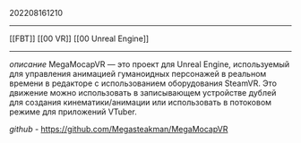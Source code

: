202208161210
***
[[FBT]] [[00 VR]] [[00 Unreal Engine]]
***
*описание*
MegaMocapVR — это проект для Unreal Engine, используемый для управления анимацией гуманоидных персонажей в реальном времени в редакторе с использованием оборудования SteamVR. Это движение можно использовать в записывающем устройстве дублей для создания кинематики/анимации или использовать в потоковом режиме для приложений VTuber.

*github* - https://github.com/Megasteakman/MegaMocapVR